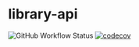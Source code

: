# library-api
![GitHub Workflow Status](https://img.shields.io/github/workflow/status/GustavoSC1/library-api/maven)
[![codecov](https://codecov.io/gh/GustavoSC1/library-api/branch/main/graph/badge.svg?token=POCBL2KT2P)](https://codecov.io/gh/GustavoSC1/library-api)
